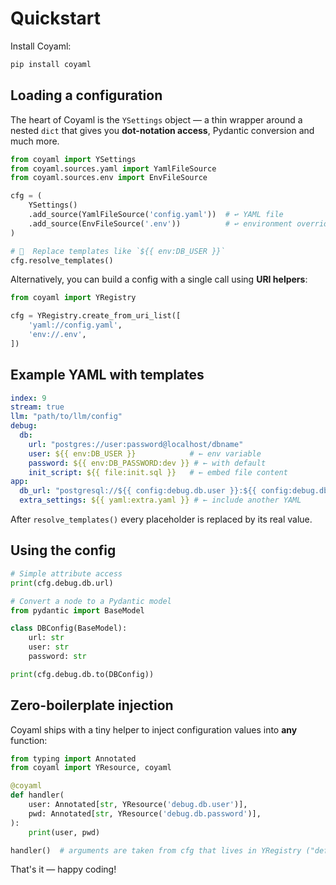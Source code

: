# Quickstart

Install Coyaml:

```bash
pip install coyaml
```

## Loading a configuration

The heart of Coyaml is the `YSettings` object — a thin wrapper around a nested `dict` that gives you **dot-notation access**, Pydantic conversion and much more.

```python
from coyaml import YSettings
from coyaml.sources.yaml import YamlFileSource
from coyaml.sources.env import EnvFileSource

cfg = (
    YSettings()
    .add_source(YamlFileSource('config.yaml'))  # ↩ YAML file
    .add_source(EnvFileSource('.env'))          # ↩ environment overrides
)

# 🔄  Replace templates like `${{ env:DB_USER }}`
cfg.resolve_templates()
```

Alternatively, you can build a config with a single call using **URI helpers**:

```python
from coyaml import YRegistry

cfg = YRegistry.create_from_uri_list([
    'yaml://config.yaml',
    'env://.env',
])
```

## Example YAML with templates

```yaml
index: 9
stream: true
llm: "path/to/llm/config"
debug:
  db:
    url: "postgres://user:password@localhost/dbname"
    user: ${{ env:DB_USER }}            # ← env variable
    password: ${{ env:DB_PASSWORD:dev }} # ← with default
    init_script: ${{ file:init.sql }}   # ← embed file content
app:
  db_url: "postgresql://${{ config:debug.db.user }}:${{ config:debug.db.password }}@localhost/app"
  extra_settings: ${{ yaml:extra.yaml }} # ← include another YAML
```

After `resolve_templates()` every placeholder is replaced by its real value.

## Using the config

```python
# Simple attribute access
print(cfg.debug.db.url)

# Convert a node to a Pydantic model
from pydantic import BaseModel

class DBConfig(BaseModel):
    url: str
    user: str
    password: str

print(cfg.debug.db.to(DBConfig))
```

## Zero-boilerplate injection

Coyaml ships with a tiny helper to inject configuration values into **any** function:

```python
from typing import Annotated
from coyaml import YResource, coyaml

@coyaml
def handler(
    user: Annotated[str, YResource('debug.db.user')],
    pwd: Annotated[str, YResource('debug.db.password')],
):
    print(user, pwd)

handler()  # arguments are taken from cfg that lives in YRegistry ("default")
```

That's it — happy coding!
